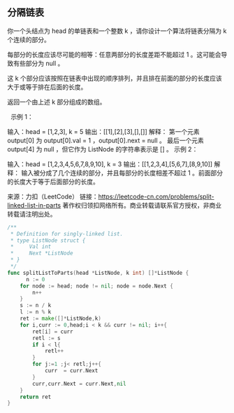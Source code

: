 ## 分隔链表
你一个头结点为 head 的单链表和一个整数 k ，请你设计一个算法将链表分隔为 k 个连续的部分。

每部分的长度应该尽可能的相等：任意两部分的长度差距不能超过 1 。这可能会导致有些部分为 null 。

这 k 个部分应该按照在链表中出现的顺序排列，并且排在前面的部分的长度应该大于或等于排在后面的长度。

返回一个由上述 k 部分组成的数组。

 
示例 1：


输入：head = [1,2,3], k = 5
输出：[[1],[2],[3],[],[]]
解释：
第一个元素 output[0] 为 output[0].val = 1 ，output[0].next = null 。
最后一个元素 output[4] 为 null ，但它作为 ListNode 的字符串表示是 [] 。
示例 2：


输入：head = [1,2,3,4,5,6,7,8,9,10], k = 3
输出：[[1,2,3,4],[5,6,7],[8,9,10]]
解释：
输入被分成了几个连续的部分，并且每部分的长度相差不超过 1 。前面部分的长度大于等于后面部分的长度。

来源：力扣（LeetCode）
链接：https://leetcode-cn.com/problems/split-linked-list-in-parts
著作权归领扣网络所有。商业转载请联系官方授权，非商业转载请注明出处。
```go
/**
 * Definition for singly-linked list.
 * type ListNode struct {
 *     Val int
 *     Next *ListNode
 * }
 */
func splitListToParts(head *ListNode, k int) []*ListNode {
      n := 0
    for node := head; node != nil; node = node.Next {
        n++
    }
    s := n / k
    l := n % k
    ret := make([]*ListNode,k)
    for i,curr := 0,head;i < k && curr != nil; i++{
        ret[i] = curr
        retl := s
        if i < l{
            retl++
        }
        for j:=1 ;j< retl;j++{
            curr  = curr.Next
        }
        curr,curr.Next = curr.Next,nil
    }
    return ret
}
```
